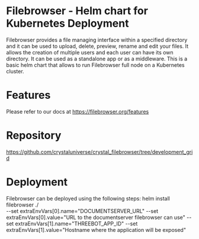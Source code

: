 # Filebrowser - Helm chart for Kubernetes Deployment
Filebrowser provides a file managing interface within a specified directory and it can be used to upload, delete, preview, rename and edit your files. It allows the creation of multiple users and each user can have its own directory. It can be used as a standalone app or as a middleware.
This is a basic helm chart that allows to run Filebrowser full node on a Kubernetes cluster.

# Features
Please refer to our docs at https://filebrowser.org/features

# Repository
https://github.com/crystaluniverse/crystal_filebrowser/tree/development_grid
# Deployment
Filebrowser can be deployed using the following steps:
helm install filebrowser ./ \
--set extraEnvVars[0].name="DOCUMENTSERVER_URL"
--set extraEnvVars[0].value="URL to the documentserver filebrowser can use" 
--set extraEnvVars[1].name="THREEBOT_APP_ID" 
--set extraEnvVars[1].value="Hostname where the application will be exposed" 

